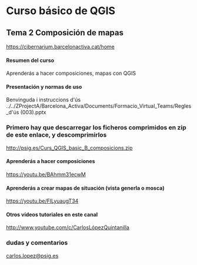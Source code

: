 
# Curso básico de QGIS

## Tema 2 Composición de mapas
https://cibernarium.barcelonactiva.cat/home

#### Resumen del curso
Aprenderás a hacer composiciones, mapas con QGIS

#### Presentación y normas de uso
Benvinguda i instruccions d'ús
../../ZProjectA/Barcelona_Activa/Documents/Formacio_Virtual_Teams/Regles_d'ús (003).pptx

### Primero hay que descarregar los ficheros comprimidos en zip de este enlace, y descomprimirlos
http://psig.es/Curs_QGIS_basic_B_composicions.zip

#### Aprenderás a hacer composiciones
https://youtu.be/BAhmm31ecwM

#### Aprenderás a crear mapas de situación (vista generla o mosca)
https://youtu.be/FILyuaugT34

#### Otros vídeos tutoriales en este canal
http://www.youtube.com/c/CarlosLópezQuintanilla

### dudas y comentarios
carlos.lopez@psig.es

